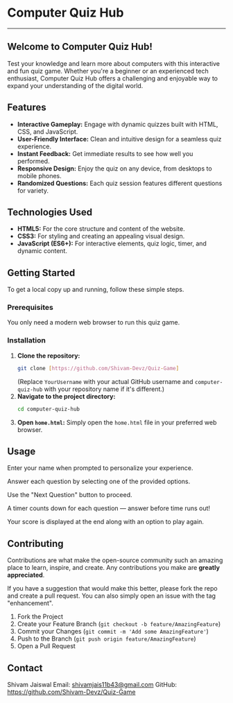 # Computer Quiz Hub

---

## Welcome to Computer Quiz Hub!

Test your knowledge and learn more about computers with this interactive and fun quiz game. Whether you're a beginner or an experienced tech enthusiast, Computer Quiz Hub offers a challenging and enjoyable way to expand your understanding of the digital world.

## Features

* **Interactive Gameplay:** Engage with dynamic quizzes built with HTML, CSS, and JavaScript.
* **User-Friendly Interface:** Clean and intuitive design for a seamless quiz experience.
* **Instant Feedback:** Get immediate results to see how well you performed.
* **Responsive Design:** Enjoy the quiz on any device, from desktops to mobile phones.
* **Randomized Questions:** Each quiz session features different questions for variety.

## Technologies Used

* **HTML5:** For the core structure and content of the website.
* **CSS3:** For styling and creating an appealing visual design.
* **JavaScript (ES6+):** For interactive elements, quiz logic, timer, and dynamic content.

## Getting Started

To get a local copy up and running, follow these simple steps.

### Prerequisites

You only need a modern web browser to run this quiz game.

### Installation

1.  **Clone the repository:**
    ```bash
    git clone [https://github.com/Shivam-Devz/Quiz-Game]
    ```
    (Replace `YourUsername` with your actual GitHub username and `computer-quiz-hub` with your repository name if it's different.)
2.  **Navigate to the project directory:**
    ```bash
    cd computer-quiz-hub
    ```
3.  **Open `home.html`:**
    Simply open the `home.html` file in your preferred web browser.

## Usage

Enter your name when prompted to personalize your experience.

Answer each question by selecting one of the provided options.

Use the "Next Question" button to proceed.

A timer counts down for each question — answer before time runs out!

Your score is displayed at the end along with an option to play again.

## Contributing

Contributions are what make the open-source community such an amazing place to learn, inspire, and create. Any contributions you make are **greatly appreciated**.

If you have a suggestion that would make this better, please fork the repo and create a pull request. You can also simply open an issue with the tag "enhancement".

1.  Fork the Project
2.  Create your Feature Branch (`git checkout -b feature/AmazingFeature`)
3.  Commit your Changes (`git commit -m 'Add some AmazingFeature'`)
4.  Push to the Branch (`git push origin feature/AmazingFeature`)
5.  Open a Pull Request



## Contact

Shivam Jaiswal
Email: shivamjais11b43@gmail.com
GitHub: https://github.com/Shivam-Devz/Quiz-Game

